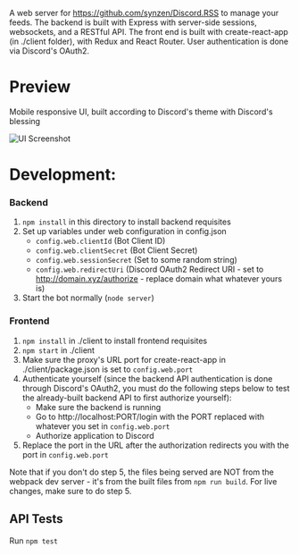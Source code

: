 A web server for https://github.com/synzen/Discord.RSS to manage your feeds. The backend is built with Express with server-side sessions, websockets, and a RESTful API. The front end is built with create-react-app (in ./client folder), with Redux and React Router. User authentication is done via Discord's OAuth2.

# Preview

Mobile responsive UI, built according to Discord's theme with Discord's blessing

![UI Screenshot](https://i.imgur.com/lHnZOJi.png)

# Development:

### Backend

1. `npm install` in this directory to install backend requisites
2. Set up variables under web configuration in config.json
   - `config.web.clientId` (Bot Client ID)
   - `config.web.clientSecret` (Bot Client Secret)
   - `config.web.sessionSecret` (Set to some random string)
   - `config.web.redirectUri` (Discord OAuth2 Redirect URI - set to http://domain.xyz/authorize - replace domain what whatever yours is)
3. Start the bot normally (`node server`)

### Frontend

1. `npm install` in ./client to install frontend requisites
2. `npm start` in ./client
3. Make sure the proxy's URL port for create-react-app in ./client/package.json is set to `config.web.port`
4. Authenticate yourself (since the backend API authentication is done through Discord's OAuth2, you must do the following steps below to test the already-built backend API to first authorize yourself):
    - Make sure the backend is running
    - Go to http://localhost:PORT/login with the PORT replaced with whatever you set in `config.web.port`
    - Authorize application to Discord
5. Replace the port in the URL after the authorization redirects you with the port in `config.web.port`

Note that if you don't do step 5, the files being served are NOT from the webpack dev server - it's from the built files from `npm run build`. For live changes, make sure to do step 5.

## API Tests

Run `npm test`